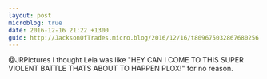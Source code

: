```yaml
---
layout: post
microblog: true
date: 2016-12-16 21:22 +1300
guid: http://JacksonOfTrades.micro.blog/2016/12/16/t809675032867680256.html
---
```

@JRPictures I thought Leia was like "HEY CAN I COME TO THIS SUPER VIOLENT BATTLE THATS ABOUT TO HAPPEN PLOX!" for no reason.
